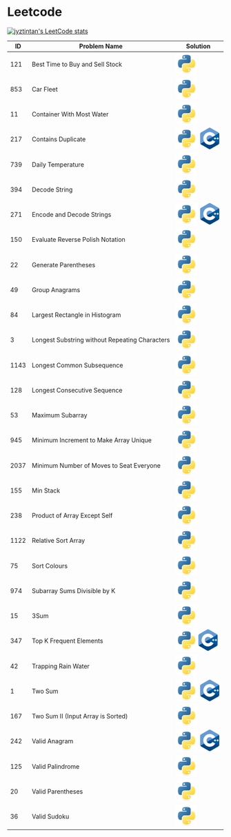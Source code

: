 # Leetcode

[![jyztintan's LeetCode stats](https://leetcode-stats-six.vercel.app/?username=jyztintan&theme=dark)](https://github.com/jyztintan/leetcode-stats)

| ID  | Problem Name                          | Solution |
|-----|---------------------------------------|----------|
| 121 | Best Time to Buy and Sell Stock       | <a href="Python/best_time_to_buy_and_sell_stock.py"><img src="https://raw.githubusercontent.com/devicons/devicon/master/icons/python/python-original.svg" width="50px"></a> |
| 853  | Car Fleet                             | <a href="Python/car_fleet.py"><img src="https://raw.githubusercontent.com/devicons/devicon/master/icons/python/python-original.svg" width="50px"></a> |
| 11  | Container With Most Water             | <a href="Python/container_most_water.py"><img src="https://raw.githubusercontent.com/devicons/devicon/master/icons/python/python-original.svg" width="50px"></a> |
| 217  | Contains Duplicate                    | <a href="Python/contains_duplicate.py"><img src="https://raw.githubusercontent.com/devicons/devicon/master/icons/python/python-original.svg" width="50px"></a> <a href="C++/ContainsDuplicate.cpp"><img src="https://raw.githubusercontent.com/devicons/devicon/master/icons/cplusplus/cplusplus-original.svg" width="50px"></a>|
| 739  | Daily Temperature                     | <a href="Python/daily_temperature.py"><img src="https://raw.githubusercontent.com/devicons/devicon/master/icons/python/python-original.svg" width="50px"></a> |
| 394  | Decode String                         | <a href="Python/decode_string.py"><img src="https://raw.githubusercontent.com/devicons/devicon/master/icons/python/python-original.svg" width="50px"></a> |
| 271  | Encode and Decode Strings             | <a href="Python/encode_decode_strings.py"><img src="https://raw.githubusercontent.com/devicons/devicon/master/icons/python/python-original.svg" width="50px"></a> <a href="C++/EncodeDecodeStrings.cpp"><img src="https://raw.githubusercontent.com/devicons/devicon/master/icons/cplusplus/cplusplus-original.svg" width="50px"></a>
| 150  | Evaluate Reverse Polish Notation    | <a href="Python/evaluate_RPN.py"><img src="https://raw.githubusercontent.com/devicons/devicon/master/icons/python/python-original.svg" width="50px"></a> |
| 22  | Generate Parentheses                  | <a href="Python/generate_parentheses.py"><img src="https://raw.githubusercontent.com/devicons/devicon/master/icons/python/python-original.svg" width="50px"></a> |
| 49 | Group Anagrams                        | <a href="Python/group_anagrams.py"><img src="https://raw.githubusercontent.com/devicons/devicon/master/icons/python/python-original.svg" width="50px"></a> |
| 84 | Largest Rectangle in Histogram        | <a href="Python/largest_rectangle_histogram.py"><img src="https://raw.githubusercontent.com/devicons/devicon/master/icons/python/python-original.svg" width="50px"></a> |
| 3 | Longest Substring without Repeating Characters   | <a href="Python/length_of_longest_substring.py"><img src="https://raw.githubusercontent.com/devicons/devicon/master/icons/python/python-original.svg" width="50px"></a> |
| 1143 | Longest Common Subsequence            | <a href="Python/longest_common_subsequence.py"><img src="https://raw.githubusercontent.com/devicons/devicon/master/icons/python/python-original.svg" width="50px"></a> |
| 128 | Longest Consecutive Sequence          | <a href="Python/longest_consecutive_seq.py"><img src="https://raw.githubusercontent.com/devicons/devicon/master/icons/python/python-original.svg" width="50px"></a> |
| 53 | Maximum Subarray                          | <a href="Python/max_subarray.py"><img src="https://raw.githubusercontent.com/devicons/devicon/master/icons/python/python-original.svg" width="50px"></a> |
| 945 | Minimum Increment to Make Array Unique| <a href="Python/min_increment_unique_array.py"><img src="https://raw.githubusercontent.com/devicons/devicon/master/icons/python/python-original.svg" width="50px"></a> |
| 2037 | Minimum Number of Moves to Seat Everyone | <a href="Python/min_moves_to_seat.py"><img src="https://raw.githubusercontent.com/devicons/devicon/master/icons/python/python-original.svg" width="50px"></a> |
| 155 | Min Stack                             | <a href="Python/min_stack.py"><img src="https://raw.githubusercontent.com/devicons/devicon/master/icons/python/python-original.svg" width="50px"></a> |
| 238 | Product of Array Except Self          | <a href="Python/product_array_except_self.py"><img src="https://raw.githubusercontent.com/devicons/devicon/master/icons/python/python-original.svg" width="50px"></a> |
| 1122 | Relative Sort Array                   | <a href="Python/relative_sort_array.py"><img src="https://raw.githubusercontent.com/devicons/devicon/master/icons/python/python-original.svg" width="50px"></a> |
| 75 | Sort Colours                          | <a href="Python/sort_colours.py"><img src="https://raw.githubusercontent.com/devicons/devicon/master/icons/python/python-original.svg" width="50px"></a> |
| 974 | Subarray Sums Divisible by K               | <a href="Python/subarr_div_by_k.py"><img src="https://raw.githubusercontent.com/devicons/devicon/master/icons/python/python-original.svg" width="50px"></a> |
| 15 | 3Sum                             | <a href="Python/three_sum.py"><img src="https://raw.githubusercontent.com/devicons/devicon/master/icons/python/python-original.svg" width="50px"></a> |
| 347 | Top K Frequent Elements               | <a href="Python/top_k_frequent.py"><img src="https://raw.githubusercontent.com/devicons/devicon/master/icons/python/python-original.svg" width="50px"></a><a href="C++/TopKFrequent.cpp"><img src="https://raw.githubusercontent.com/devicons/devicon/master/icons/cplusplus/cplusplus-original.svg" width="50px"></a>
| 42 | Trapping Rain Water                   | <a href="Python/trapping_rain_water.py"><img src="https://raw.githubusercontent.com/devicons/devicon/master/icons/python/python-original.svg" width="50px"></a> |
| 1 | Two Sum                               | <a href="Python/two_sum.py"><img src="https://raw.githubusercontent.com/devicons/devicon/master/icons/python/python-original.svg" width="50px"></a> <a href="C++/TwoSum.cpp"><img src="https://raw.githubusercontent.com/devicons/devicon/master/icons/cplusplus/cplusplus-original.svg" width="50px"></a>|
| 167 | Two Sum II (Input Array is Sorted)    | <a href="Python/two_sum_sorted.py"><img src="https://raw.githubusercontent.com/devicons/devicon/master/icons/python/python-original.svg" width="50px"></a> |
| 242 | Valid Anagram                         | <a href="Python/valid_anagram.py"><img src="https://raw.githubusercontent.com/devicons/devicon/master/icons/python/python-original.svg" width="50px"></a> <a href="C++/ValidAnagram.cpp"><img src="https://raw.githubusercontent.com/devicons/devicon/master/icons/cplusplus/cplusplus-original.svg" width="50px"></a>|
| 125 | Valid Palindrome                      | <a href="Python/valid_palindrome.py"><img src="https://raw.githubusercontent.com/devicons/devicon/master/icons/python/python-original.svg" width="50px"></a> |
| 20 | Valid Parentheses                     | <a href="Python/valid_parentheses.py"><img src="https://raw.githubusercontent.com/devicons/devicon/master/icons/python/python-original.svg" width="50px"></a> |
| 36 | Valid Sudoku                          | <a href="Python/valid_sudoku.py"><img src="https://raw.githubusercontent.com/devicons/devicon/master/icons/python/python-original.svg" width="50px"></a> |
